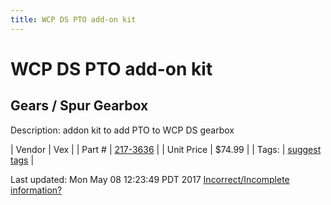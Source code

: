 ```yaml
---
title: WCP DS PTO add-on kit
---
```


# WCP DS PTO add-on kit
## Gears / Spur Gearbox
Description: 	addon kit to add PTO to WCP DS gearbox 

| Vendor | Vex | 
| Part # | [217-3636](http://www.vexrobotics.com/217-3636.html) | 
| Unit Price | $74.99 | 
| Tags: | [suggest tags](https://docs.google.com/forms/d/e/1FAIpQLSeWyY8v3RgOty-MyWmh9U0iivNYN_molChYyS-0U-o-kOAv_g/viewform) | 

Last updated: Mon May 08 12:23:49 PDT 2017
 [Incorrect/Incomplete information?](https://docs.google.com/forms/d/e/1FAIpQLSeWyY8v3RgOty-MyWmh9U0iivNYN_molChYyS-0U-o-kOAv_g/viewform)